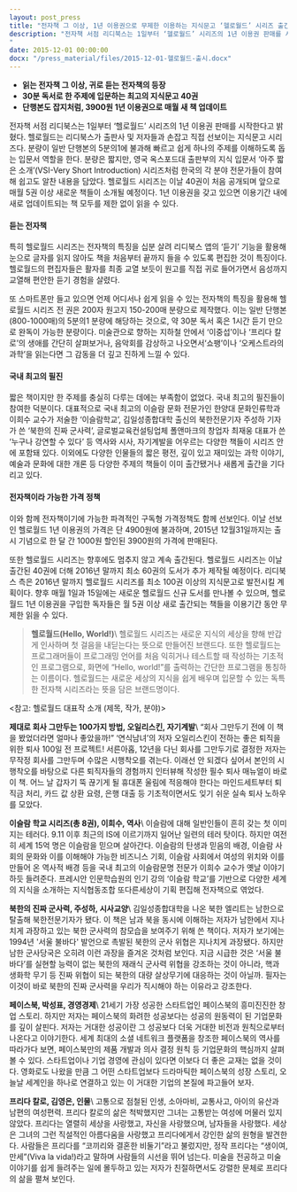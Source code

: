 ```yaml
---
layout: post_press
title: "전자책 그 이상, 1년 이용권으로 무제한 이용하는 지식문고 ‘헬로월드’ 시리즈 출간"
description: "전자책 서점 리디북스는 1일부터 ‘헬로월드’ 시리즈의 1년 이용권 판매를 시작한다고 밝혔다. 헬로월드는 리디북스가 출판사 및 저자들과 손잡고 직접 선보이는 지식문고 시리즈다. 분량이 일반 단행본의 5분의1에 불과해 빠르고 쉽게 하나의 주제를 이해하도록 돕는 입문서 역할을 한다. 분량은 짧지만, 영국 옥스포드대 출판부의 지식 입문서 ‘아주 짧은 소개’(VSI-Very Short Introduction) 시리즈처럼 한국의 각 분야 전문가들이 참여해 쉽고도 알찬 내용을 담았다. 헬로월드 시리즈는 이날 40권이 처음 공개되며 앞으로 매월 5권 이상 새로운 책들이 소개될 예정이다. 1년 이용권을 갖고 있으면 이용기간 내에 새로 업데이트되는 책 모두를 제한 없이 읽을 수 있다.
"
date: 2015-12-01 00:00:00
docx: "/press_material/files/2015-12-01-헬로월드-출시.docx"
---
```



* **읽는 전자책 그 이상, 귀로 듣는 전자책의 등장**
* **30분 독서로 한 주제에 입문하는 최고의 지식문고 40권**
* **단행본도 잡지처럼, 3900원 1년 이용권으로 매월 새 책 업데이트**


전자책 서점 리디북스는 1일부터 ‘헬로월드’ 시리즈의 1년 이용권 판매를 시작한다고 밝혔다. 헬로월드는 리디북스가 출판사 및 저자들과 손잡고 직접 선보이는 지식문고 시리즈다. 분량이 일반 단행본의 5분의1에 불과해 빠르고 쉽게 하나의 주제를 이해하도록 돕는 입문서 역할을 한다. 분량은 짧지만, 영국 옥스포드대 출판부의 지식 입문서 ‘아주 짧은 소개’(VSI-Very Short Introduction) 시리즈처럼 한국의 각 분야 전문가들이 참여해 쉽고도 알찬 내용을 담았다. 헬로월드 시리즈는 이날 40권이 처음 공개되며 앞으로 매월 5권 이상 새로운 책들이 소개될 예정이다. 1년 이용권을 갖고 있으면 이용기간 내에 새로 업데이트되는 책 모두를 제한 없이 읽을 수 있다.

#### 듣는 전자책

특히 헬로월드 시리즈는 전자책의 특징을 십분 살려 리디북스 앱의 ‘듣기’ 기능을 활용해 눈으로 글자를 읽지 않아도 책을 처음부터 끝까지 들을 수 있도록 편집한 것이 특징이다. 헬로월드의 편집자들은 활자를 최종 교열 보듯이 원고를 직접 귀로 들어가면서 음성까지 교열해 편안한 듣기 경험을 살렸다. 

또 스마트폰만 들고 있으면 언제 어디서나 쉽게 읽을 수 있는 전자책의 특징을 활용해 헬로월드 시리즈 전 권은 200자 원고지 150-200매 분량으로 제작했다. 이는 일반 단행본(800-1000매)의 5분의1 분량에 해당하는 것으로, 약 30분 독서 혹은 1시간 듣기 만으로 완독이 가능한 분량이다. 미술관으로 향하는 지하철 안에서 ‘이중섭’이나 ‘프리다 칼로’의 생애를 간단히 살펴보거나, 음악회를 감상하고 나오면서‘쇼팽’이나 ‘오케스트라의 과학’을 읽는다면 그 감동을 더 깊고 진하게 느낄 수 있다.

#### 국내 최고의 필진

짧은 책이지만 한 주제를 충실히 다루는 데에는 부족함이 없었다. 국내 최고의 필진들이 참여한 덕분이다. 대표적으로 국내 최고의 이슬람 문화 전문가인 한양대 문화인류학과 이희수 교수가 저술한 ‘이슬람학교’, 김일성종합대학 출신의 북한전문기자 주성하 기자가 쓴 ‘북한의 진짜 군사력’, 글로벌교육컨설팅업체 폴앤마크의 창업자 최재웅 대표가 쓴 ‘누구나 강연할 수 있다’ 등 역사와 시사, 자기계발을 어우르는 다양한 책들이 시리즈 안에 포함돼 있다. 이외에도 다양한 인물들의 짧은 평전, 깊이 있고 재미있는 과학 이야기, 예술과 문화에 대한 개론 등 다양한 주제의 책들이 이미 출간됐거나 새롭게 출간을 기다리고 있다.

#### 전자책이라 가능한 가격 정책

이와 함께 전자책이기에 가능한 파격적인 구독형 가격정책도 함께 선보인다. 이날 선보인 헬로월드 1년 이용권의 가격은 단 4900원에 불과하며, 2015년 12월31일까지는 출시 기념으로 한 달 간 1000원 할인된 3900원의 가격에 판매된다.

또한 헬로월드 시리즈는 향후에도 멈추지 않고 계속 출간된다. 헬로월드 시리즈는 이날 출간된 40권에 더해 2016년 말까지 최소 60권의 도서가 추가 제작될 예정이다. 리디북스 측은 2016년 말까지 헬로월드 시리즈를 최소 100권 이상의 지식문고로 발전시킬 계획이다. 향후 매월 1일과 15일에는 새로운 헬로월드 신규 도서를 만나볼 수 있으며, 헬로월드 1년 이용권을 구입한 독자들은 월 5권 이상 새로 출간되는 책들을 이용기간 동안 무제한 읽을 수 있다.

> **헬로월드(Hello, World!)**\\
> 헬로월드 시리즈는 새로운 지식의 세상을 향해 반갑게 인사하며 첫 걸음을 내딛는다는 뜻으로 만들어진 브랜드다. 또한 헬로월드는 프로그래머들이 프로그래밍 언어를 처음 익히거나 테스트할 때 작성하는 기초적인 프로그램으로, 화면에 “Hello, world!”를 출력하는 간단한 프로그램을 통칭하는 이름이다. 헬로월드는 새로운 세상의 지식을 쉽게 배우며 입문할 수 있는 독특한 전자책 시리즈라는 뜻을 담은 브랜드명이다.



<참고: 헬로월드 대표작 소개 (제목, 작가, 분야)>

**제대로 회사 그만두는 100가지 방법, 오일리스킨, 자기계발**\\
“회사 그만두기 전에 이 책을 봤었더라면 얼마나 좋았을까!” ‘연식남녀’의 저자 오일리스킨이 전하는 좋은 퇴직을 위한 퇴사 100일 전 프로젝트! 서른아홉, 12년을 다닌 회사를 그만두기로 결정한 저자는 무작정 회사를 그만두며 수많은 시행착오를 겪는다. 이래선 안 되겠다 싶어서 본인의 시행착오를 바탕으로 다른 퇴직자들의 경험까지 인터뷰해 작성한 필수 퇴사 매뉴얼이 바로 이 책. 어느 날 갑자기 뚝 끊기게 될 휴대폰 울림에 적응해야 한다는 마인드세트부터 퇴직금 처리, 카드 값 상환 요령, 은행 대출 등 기초적이면서도 잊기 쉬운 실속 퇴사 노하우를 모았다.

**이슬람 학교 시리즈(총 8권), 이희수, 역사**\\
이슬람에 대해 일반인들이 흔히 갖는 첫 이미지는 테러다. 9.11 이후 최근의 IS에 이르기까지 일어난 일련의 테러 탓이다. 하지만 여전히 세계 15억 명은 이슬람을 믿으며 살아간다. 이슬람의 탄생과 믿음의 배경, 이슬람 사회의 문화와 이를 이해해야 가능한 비즈니스 기회, 이슬람 사회에서 여성의 위치와 이를 만들어 온 역사적 배경 등을 국내 최고의 이슬람문명 전문가 이희수 교수가 옛날 이야기하듯 들려준다. 프레시안 인문학습원의 인기 강의 ‘이슬람 학교’를 기반으로 다양한 세계의 지식을 소개하는 지식협동조합 또다른세상이 기획 편집해 전자책으로 엮었다.

**북한의 진짜 군사력, 주성하, 시사교양**\\
김일성종합대학을 나온 북한 엘리트는 남한으로 탈출해 북한전문기자가 됐다. 이 책은 남과 북을 동시에 이해하는 저자가 남한에서 지나치게 과장하고 있는 북한 군사력의 참모습을 보여주기 위해 쓴 책이다. 저자가 보기에는 1994년 '서울 불바다' 발언으로 촉발된 북한의 군사 위협은 지나치게 과장됐다. 하지만 남한 군사당국은 오히려 이런 과장을 즐겨온 것처럼 보인다. 지금 시급한 것은 ‘서울 불바다’를 실현할 능력이 없는 북한의 재래식 군사력 위협을 강조하는 것이 아니라, 핵과 생화학 무기 등 진짜 위협이 되는 북한의 대량 살상무기에 대응하는 것이 아닐까. 필자는 이것이 바로 북한의 진짜 군사력을 우리가 직시해야 하는 이유라고 강조한다.

**페이스북, 박성표, 경영경제**\\
21세기 가장 성공한 스타트업인 페이스북의 흥미진진한 창업 스토리. 하지만 저자는 페이스북의 화려한 성공보다는 성공의 원동력이 된 기업문화를 깊이 살핀다. 저자는 거대한 성공이란 그 성공보다 더욱 거대한 비전과 원칙으로부터 나온다고 이야기한다. 세계 최대의 소셜 네트워크 플랫폼을 창조한 페이스북의 역사를 따라가다 보면, 페이스북만의 제품 개발과 의사 결정 원칙 등 기업문화의 핵심까지 살펴볼 수 있다. 스타트업이나 기업 경영에 관심이 있다면 이보다 더 좋은 교재는 없을 것이다. 영화로도 나왔을 만큼 그 어떤 스타트업보다 드라마틱한 페이스북의 성장 스토리, 오늘날 세계인을 하나로 연결하고 있는 이 거대한 기업의 본질에 파고들어 보자.

**프리다 칼로, 김영은, 인물**\\
고통으로 점철된 인생, 소아마비, 교통사고, 아이의 유산과 남편의 여성편력. 프리다 칼로의 삶은 척박했지만 그녀는 고통받는 여성에 머물러 있지 않았다. 프리다는 열렬히 세상을 사랑했고, 자신을 사랑했으며, 남자들을 사랑했다. 세상은 그녀의 그런 직설적인 아름다움을 사랑했고 프리다에게서 강인한 삶의 원형을 발견한다. 사람들은 프리다를 “코끼리와 결혼한 비둘기”라고 불렀지만, 정작 프리다는 “생이여, 만세”(Viva la vida!)라고 말하며 사람들의 시선을 뛰어 넘는다. 미술을 전공하고 미술 이야기를 쉽게 들려주는 일에 몰두하고 있는 저자가 친절하면서도 강렬한 문체로 프리다의 삶을 펼쳐 보인다.
